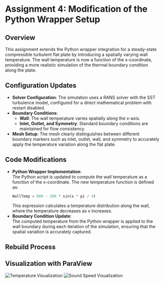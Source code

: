 
# Assignment 4: Modification of the Python Wrapper Setup

## Overview
This assignment extends the Python wrapper integration for a steady-state compressible turbulent flat plate by introducing a spatially varying wall temperature. The wall temperature is now a function of the x-coordinate, providing a more realistic simulation of the thermal boundary condition along the plate.

## Configuration Updates
- **Solver Configuration**: The simulation uses a RANS solver with the SST turbulence model, configured for a direct mathematical problem with restart disabled.
- **Boundary Conditions**:  
  - **Wall**: The wall temperature varies spatially along the x-axis.  
  - **Inlet, Outlet, and Symmetry**: Standard boundary conditions are maintained for flow consistency.
- **Mesh Setup**: The mesh clearly distinguishes between different boundary markers such as inlet, outlet, wall, and symmetry to accurately apply the temperature variation along the flat plate.

## Code Modifications
- **Python Wrapper Implementation**:  
  The Python script is updated to compute the wall temperature as a function of the x-coordinate. The new temperature function is defined as:  
  ```python
  WallTemp = 600 - 300 * sin(x * pi / 4)
  ```
  This expression calculates a temperature distribution along the wall, where the temperature decreases as x increases.
- **Boundary Condition Update**:  
  The computed temperature from the Python wrapper is applied to the wall boundary during each iteration of the simulation, ensuring that the spatial variation is accurately captured.

## Rebuild Process

## Visualization with ParaView
![Temperature Visualization](./images/temp.png)
![Sound Speed Visualization](./images/Sound_speed.png)
